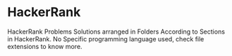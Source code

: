# HackerRank

HackerRank Problems Solutions arranged in Folders According to Sections in HackerRank.
No Specific programming language used, check file extensions to know more.
